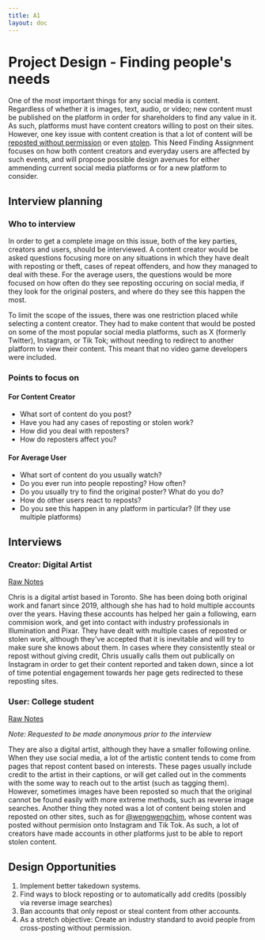 ```yaml
---
title: A1
layout: doc
---
```


# Project Design - Finding people's needs

One of the most important things for any social media is content. Regardless of whether it is images, text, audio, or video; new content must be published on the platform in order for shareholders to find any value in it. As such, platforms must have content creators willing to post on their sites. However, one key issue with content creation is that a lot of content will be [reposted without permission](https://www.pcmag.com/news/instagram-goes-after-accounts-that-only-repost-other-peoples-content) or even [stolen](https://www.wired.com/story/nft-fraud-qinni-art/). This Need Finding Assignment focuses on how both content creators and everyday users are affected by such events, and will propose possible design avenues for either ammending current social media platforms or for a new platform to consider.

## Interview planning

### Who to interview
In order to get a complete image on this issue, both of the key parties, creators and users, should be interviewed. A content creator would be asked questions focusing more on any situations in which they have dealt with reposting or theft, cases of repeat offenders, and how they managed to deal with these. For the average users, the questions would be more focused on how often do they see reposting occuring on social media, if they look for the original posters, and where do they see this happen the most.

To limit the scope of the issues, there was one restriction placed while selecting a content creator. They had to make content that would be posted on some of the most popular social media platforms, such as X (formerly Twitter), Instagram, or Tik Tok; without needing to redirect to another platform to view their content. This meant that no video game developers were included.

### Points to focus on
#### For Content Creator
- What sort of content do you post?
- Have you had any cases of reposting or stolen work?
- How did you deal with reposters?
- How do reposters affect you?

#### For Average User
- What sort of content do you usually watch?
- Do you ever run into people reposting? How often?
- Do you usually try to find the original poster? What do you do?
- How do other users react to reposts?
- Do you see this happen in any platform in particular? (If they use multiple platforms)

## Interviews
### Creator: Digital Artist
[Raw Notes](../files/A1/Interview%201%20RAW.pdf)

Chris is a digital artist based in Toronto. She has been doing both original work and fanart since 2019, although she has had to hold multiple accounts over the years. Having these accounts has helped her gain a following, earn commision work, and get into contact with industry professionals in Illumination and Pixar. They have dealt with multiple cases of reposted or stolen work, although they've accepted that it is inevitable and will try to make sure she knows about them. In cases where they consistently steal or repost without giving credit, Chris usually calls them out publically on Instagram in order to get their content reported and taken down, since a lot of time potential engagement towards her page gets redirected to these reposting sites.

### User: College student
[Raw Notes](../files/A1/Interview%202%20RAW.pdf)

*Note: Requested to be made anonymous prior to the interview*

They are also a digital artist, although they have a smaller following online. When they use social media, a lot of the artistic content tends to come from pages that repost content based on interests. These pages usually include credit to the artist in their captions, or will get called out in the comments with the some way to reach out to the artist (such as tagging them). However, sometimes images have been reposted so much that the original cannot be found easily with more extreme methods, such as reverse image searches. Another thing they noted was a lot of content being stolen and reposted on other sites, such as for [@wengwengchim](https://x.com/wengwengchim), whose content was posted without permision onto Instagram and Tik Tok. As such, a lot of creators have made accounts in other platforms just to be able to report stolen content.

## Design Opportunities
1. Implement better takedown systems. 
2. Find ways to block reposting or to automatically add credits (possibly via reverse image searches)
3. Ban accounts that only repost or steal content from other accounts.
4. As a stretch objective: Create an industry standard to avoid people from cross-posting without permission.